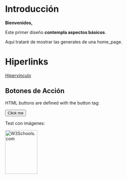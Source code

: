 <html lang="en">
<head>
  <meta charset="UTF-8">
  <title>Tarea Modulo 1 - MIT WEBPAGE GITHUB</title>
</head>
<body>
  <h1>Introducción</h1>
  <p><b>Bienvenidos,</b></p> 
  <p>Este primer diseño <b>contempla aspectos básicos</b>.</p> 
  <p>Aquí trataré de mostrar las generales de una home_page.</p>
  <h1>Hiperlinks</h1>
  <a href="https://www.google.com">Hipervínculo</a>
  <h2>Botones de Acción</h2>
  <p>HTML buttons are defined with the button tag:</p>
  <button>Click me</button>
  <p>Test con imágenes:</p>
  <img src="‪C:/Users/equipo1/Pictures/flag.jpg" alt="W3Schools.com" width="104" height="142">
</body>
</html>
